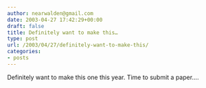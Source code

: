 ```yaml
---
author: nearwalden@gmail.com
date: 2003-04-27 17:42:29+00:00
draft: false
title: Definitely want to make this…
type: post
url: /2003/04/27/definitely-want-to-make-this/
categories:
- posts
---
```


Definitely want to make this one this year.  Time to submit a paper….



